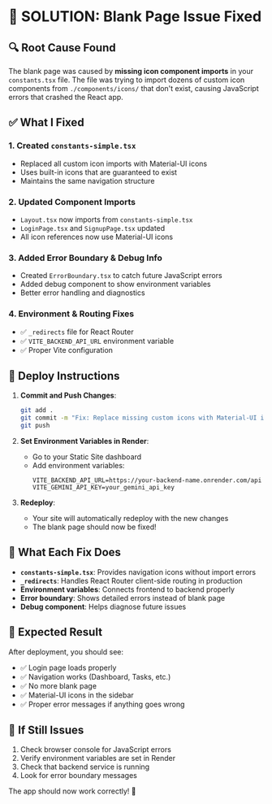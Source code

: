 # 🎯 SOLUTION: Blank Page Issue Fixed

## 🔍 **Root Cause Found**

The blank page was caused by **missing icon component imports** in your `constants.tsx` file. The file was trying to import dozens of custom icon components from `./components/icons/` that don't exist, causing JavaScript errors that crashed the React app.

## ✅ **What I Fixed**

### 1. **Created `constants-simple.tsx`**
- Replaced all custom icon imports with Material-UI icons
- Uses built-in icons that are guaranteed to exist
- Maintains the same navigation structure

### 2. **Updated Component Imports**
- `Layout.tsx` now imports from `constants-simple.tsx`
- `LoginPage.tsx` and `SignupPage.tsx` updated
- All icon references now use Material-UI icons

### 3. **Added Error Boundary & Debug Info**
- Created `ErrorBoundary.tsx` to catch future JavaScript errors
- Added debug component to show environment variables
- Better error handling and diagnostics

### 4. **Environment & Routing Fixes**
- ✅ `_redirects` file for React Router
- ✅ `VITE_BACKEND_API_URL` environment variable
- ✅ Proper Vite configuration

## 🚀 **Deploy Instructions**

1. **Commit and Push Changes**:
   ```bash
   git add .
   git commit -m "Fix: Replace missing custom icons with Material-UI icons to resolve blank page"
   git push
   ```

2. **Set Environment Variables in Render**:
   - Go to your Static Site dashboard
   - Add environment variables:
     ```
     VITE_BACKEND_API_URL=https://your-backend-name.onrender.com/api
     VITE_GEMINI_API_KEY=your_gemini_api_key
     ```

3. **Redeploy**:
   - Your site will automatically redeploy with the new changes
   - The blank page should now be fixed!

## 🔧 **What Each Fix Does**

- **`constants-simple.tsx`**: Provides navigation icons without import errors
- **`_redirects`**: Handles React Router client-side routing in production
- **Environment variables**: Connects frontend to backend properly
- **Error boundary**: Shows detailed errors instead of blank page
- **Debug component**: Helps diagnose future issues

## 🎉 **Expected Result**

After deployment, you should see:
- ✅ Login page loads properly
- ✅ Navigation works (Dashboard, Tasks, etc.)
- ✅ No more blank page
- ✅ Material-UI icons in the sidebar
- ✅ Proper error messages if anything goes wrong

## 🐛 **If Still Issues**

1. Check browser console for JavaScript errors
2. Verify environment variables are set in Render
3. Check that backend service is running
4. Look for error boundary messages

The app should now work correctly! 🚀
